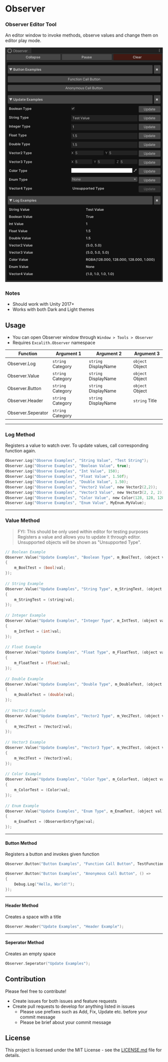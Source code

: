 # Observer
### Observer Editor Tool

An editor window to invoke methods, observe values and change them on editor play mode.

![](screenshot.png)

### Notes
- Should work with Unity 2017+
- Works with both Dark and Light themes

## Usage
- You can open Observer window through `Window > Tools > Observer`
- Requires `Excalith.Observer` namespace

| Function           | Argument 1        | Argument 2           | Argument 3      |
| ------------------ | ----------------- | -------------------- | --------------- |
| Observer.Log       | `string` Category | `string` DisplayName | `object` Object |
| Observer.Value     | `string` Category | `string` DisplayName | `object` Object |
| Observer.Button    | `string` Category | `string` DisplayName | `object` Object |
| Observer.Header    | `string` Category | `string` DisplayName | `string` Title  |
| Observer.Seperator | `string` Category |                      |                 |
---

### Log Method
Registers a value to watch over. To update values, call corresponding function again.
    
```C
Observer.Log("Observe Examples", "String Value", "Test String");
Observer.Log("Observe Examples", "Boolean Value", true);
Observer.Log("Observe Examples", "Int Value", 150);
Observer.Log("Observe Examples", "Float Value", 1.50f);
Observer.Log("Observe Examples", "Double Value", 1.50);
Observer.Log("Observe Examples", "Vector2 Value", new Vector2(2,2));
Observer.Log("Observe Examples", "Vector3 Value", new Vector3(2, 2, 2));
Observer.Log("Observe Examples", "Color Value", new Color(128, 128, 128));
Observer.Log("Observe Examples", "Enum Value", MyEnum.MyValue);
```

---

### Value Method
> FYI: This should be only used within editor for testing purposes
Registers a value and allows you to update it through editor. Unsupported objects will be shown as "Unsupported Type". 

```C
// Boolean Example
Observer.Value("Update Examples", "Boolean Type", m_BoolTest, (object val) =>
{
    m_BoolTest = (bool)val;
});

// String Example
Observer.Value("Update Examples", "String Type", m_StringTest, (object val) =>
{
    m_StringTest = (string)val;
});

// Integer Example
Observer.Value("Update Examples", "Integer Type", m_IntTest, (object val) =>
{
    m_IntTest = (int)val;
});

// Float Example
Observer.Value("Update Examples", "Float Type", m_FloatTest, (object val) =>
{
    m_FloatTest = (float)val;
});

// Double Example
Observer.Value("Update Examples", "Double Type", m_DoubleTest, (object val) =>
{
    m_DoubleTest = (double)val;
});

// Vector2 Example
Observer.Value("Update Examples", "Vector2 Type", m_Vec2Test, (object val) =>
{
    m_Vec2Test = (Vector2)val;
});

// Vector3 Example
Observer.Value("Update Examples", "Vector3 Type", m_Vec3Test, (object val) =>
{
    m_Vec3Test = (Vector3)val;
});

// Color Example
Observer.Value("Update Examples", "Color Type", m_ColorTest, (object val) =>
{
    m_ColorTest = (Color)val;
});

// Enum Example
Observer.Value("Update Examples", "Enum Type", m_EnumTest, (object val) =>
{
    m_EnumTest = (ObserverEntryType)val;
});
```

---

#### Button Method
Registers a button and invokes given function
```C
Observer.Button("Button Examples", "Function Call Button", TestFunction);
```

```C
Observer.Button("Button Examples", "Anonymous Call Button", () =>
{
    Debug.Log("Hello, World!");
});
```

---

#### Header Method
Creates a space with a title
```C
Observer.Header("Update Examples", "Header Example");
```

---

#### Seperator Method
Creates an empty space
```C
Observer.Seperator("Update Examples");
```

## Contribution
Please feel free to contribute!

- Create issues for both issues and feature requests
- Create pull requests to develop for anything listed in issues
    - Please use prefixes such as Add, Fix, Update etc. before your commit message
    - Please be brief about your commit message


## License
This project is licensed under the MIT License - see the [LICENSE.md](LICENSE.md) file for details.